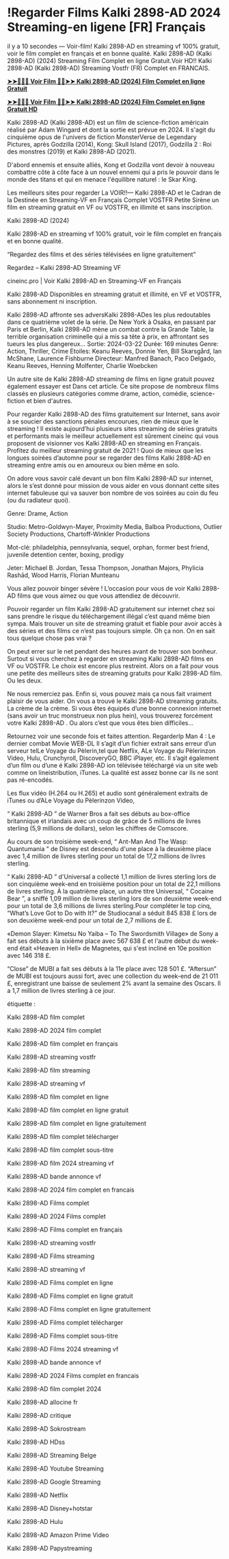 <h1>!Regarder Films Kalki 2898-AD 2024 Streaming-en ligene [FR] Français</h1>

il y a 10 secondes — Voir-film! Kalki 2898-AD en streaming vf 100% gratuit, voir le film complet en français et en bonne qualité. Kalki 2898-AD (Kalki 2898-AD) (2024) Streaming Film Complet en ligne Gratuit.Voir HD!! Kalki 2898-AD (Kalki 2898-AD) Streaming Vostfr (FR) Complet en FRANCAIS.

**[➤➤🔴✅📱 Voir Film 🔴✅➤➤ Kalki 2898-AD (2024) Film Complet en ligne Gratuit](https://t.co/2TaS8NvL0y)**

**[➤➤🔴✅📱 Voir Film 🔴✅➤➤ Kalki 2898-AD (2024) Film Complet en ligne Gratuit HD](https://t.co/2TaS8NvL0y)**

Kalki 2898-AD (Kalki 2898-AD) est un film de science-fiction américain réalisé par Adam Wingard et dont la sortie est prévue en 2024. Il s'agit du cinquième opus de l'univers de fiction MonsterVerse de Legendary Pictures, après Godzilla (2014), Kong: Skull Island (2017), Godzilla 2 : Roi des monstres (2019) et Kalki 2898-AD (2021).

D'abord ennemis et ensuite alliés, Kong et Godzilla vont devoir à nouveau combattre côte à côte face à un nouvel ennemi qui a pris le pouvoir dans le monde des titans et qui en menace l'équilibre naturel : le Skar King.

Les meilleurs sites pour regarder La VOIR!!— Kalki 2898-AD et le Cadran de la Destinée en Streaming-VF en Français Complet VOSTFR Petite Sirène un film en streaming gratuit en VF ou VOSTFR, en illimité et sans inscription.

Kalki 2898-AD (2024)

Kalki 2898-AD en streaming vf 100% gratuit, voir le film complet en français et en bonne qualité.

“Regardez des films et des séries télévisées en ligne gratuitement”

Regardez – Kalki 2898-AD Streaming VF

cineinc.pro | Voir Kalki 2898-AD en Streaming-VF en Français

Kalki 2898-AD Disponibles en streaming gratuit et illimité, en VF et VOSTFR, sans abonnement ni inscription.

Kalki 2898-AD affronte ses adversKalki 2898-ADes les plus redoutables dans ce quatrième volet de la série. De New York à Osaka, en passant par Paris et Berlin, Kalki 2898-AD mène un combat contre la Grande Table, la terrible organisation criminelle qui a mis sa tête à prix, en affrontant ses tueurs les plus dangereux... Sortie: 2024-03-22 Durée: 169 minutes Genre: Action, Thriller, Crime Etoiles: Keanu Reeves, Donnie Yen, Bill Skarsgård, Ian McShane, Laurence Fishburne Directeur: Manfred Banach, Paco Delgado, Keanu Reeves, Henning Molfenter, Charlie Woebcken

Un autre site de Kalki 2898-AD streaming de films en ligne gratuit pouvez également essayer est Dans cet article. Ce site propose de nombreux films classés en plusieurs catégories comme drame, action, comédie, science-fiction et bien d'autres.

Pour regarder Kalki 2898-AD des films gratuitement sur Internet, sans avoir à se soucier des sanctions pénales encourues, rien de mieux que le streaming ! Il existe aujourd’hui plusieurs sites streaming de séries gratuits et performants mais le meilleur actuellement est sûrement cineinc qui vous proposent de visionner vos Kalki 2898-AD en streaming en Français. Profitez du meilleur streaming gratuit de 2021 ! Quoi de mieux que les longues soirées d’automne pour se regarder des films Kalki 2898-AD en streaming entre amis ou en amoureux ou bien même en solo.

On adore vous savoir calé devant un bon film Kalki 2898-AD sur internet, alors le s’est donné pour mission de vous aider en vous donnant cette sites internet fabuleuse qui va sauver bon nombre de vos soirées au coin du feu (ou du radiateur quoi).

Genre: Drame, Action

Studio: Metro-Goldwyn-Mayer, Proximity Media, Balboa Productions, Outlier Society Productions, Chartoff-Winkler Productions

Mot-clé: philadelphia, pennsylvania, sequel, orphan, former best friend, juvenile detention center, boxing, prodigy

Jeter: Michael B. Jordan, Tessa Thompson, Jonathan Majors, Phylicia Rashād, Wood Harris, Florian Munteanu

Vous allez pouvoir binger sévère ! L’occasion pour vous de voir Kalki 2898-AD films que vous aimez ou que vous attendiez de découvrir.

Pouvoir regarder un film Kalki 2898-AD gratuitement sur internet chez soi sans prendre le risque du téléchargement illégal c’est quand même bien sympa. Mais trouver un site de streaming gratuit et fiable pour avoir accès à des séries et des films ce n’est pas toujours simple. Oh ça non. On en sait tous quelque chose pas vrai ?

On peut errer sur le net pendant des heures avant de trouver son bonheur. Surtout si vous cherchez à regarder en streaming Kalki 2898-AD films en VF ou VOSTFR. Le choix est encore plus restreint. Alors on a fait pour vous une petite des meilleurs sites de streaming gratuits pour Kalki 2898-AD film. Ou les deux.

Ne nous remerciez pas. Enfin si, vous pouvez mais ça nous fait vraiment plaisir de vous aider. On vous a trouvé le Kalki 2898-AD streaming gratuits. La crème de la crème. Si vous êtes équipés d’une bonne connexion internet (sans avoir un truc monstrueux non plus hein), vous trouverez forcément votre Kalki 2898-AD . Ou alors c’est que vous êtes bien difficiles…

Retournez voir une seconde fois et faites attention. RegarderIp Man 4 : Le dernier combat Movie WEB-DL Il s’agit d’un fichier extrait sans erreur d’un serveur telLe Voyage du Pèlerin,tel que Netflix, ALe Voyage du Pèlerinzon Video, Hulu, Crunchyroll, DiscoveryGO, BBC iPlayer, etc. Il s’agit également d’un film ou d’une é Kalki 2898-AD ion télévisée téléchargé via un site web comme on lineistribution, iTunes. La qualité est assez bonne car ils ne sont pas ré-encodés.

Les flux vidéo (H.264 ou H.265) et audio sont généralement extraits de iTunes ou d’ALe Voyage du Pèlerinzon Video,

“ Kalki 2898-AD ” de Warner Bros a fait ses débuts au box-office britannique et irlandais avec un coup de grâce de 5 millions de livres sterling (5,9 millions de dollars), selon les chiffres de Comscore.

Au cours de son troisième week-end, “ Ant-Man And The Wasp: Quantumania ” de Disney est descendu d'une place à la deuxième place avec 1,4 million de livres sterling pour un total de 17,2 millions de livres sterling.

“ Kalki 2898-AD ” d'Universal a collecté 1,1 million de livres sterling lors de son cinquième week-end en troisième position pour un total de 22,1 millions de livres sterling. À la quatrième place, un autre titre Universal, “ Cocaine Bear ”, a sniffé 1,09 million de livres sterling lors de son deuxième week-end pour un total de 3,6 millions de livres sterling.Pour compléter le top cinq, “What’s Love Got to Do with It?” de Studiocanal a séduit 845 838 £ lors de son deuxième week-end pour un total de 2,7 millions de £.

«Demon Slayer: Kimetsu No Yaiba – To The Swordsmith Village» de Sony a fait ses débuts à la sixième place avec 567 638 £ et l'autre début du week-end était «Heaven in Hell» de Magnetes, qui s'est incliné en 10e position avec 146 318 £.

“Close” de MUBI a fait ses débuts à la 11e place avec 128 501 £. “Aftersun” de MUBI est toujours aussi fort, avec une collection du week-end de 21 011 £, enregistrant une baisse de seulement 2% avant la semaine des Oscars. Il a 1,7 million de livres sterling à ce jour.

étiquette :

Kalki 2898-AD film complet

Kalki 2898-AD 2024 film complet

Kalki 2898-AD film complet en français

Kalki 2898-AD streaming vostfr

Kalki 2898-AD film streaming

Kalki 2898-AD streaming vf

Kalki 2898-AD film complet en ligne

Kalki 2898-AD film complet en ligne gratuit

Kalki 2898-AD film complet en ligne gratuitement

Kalki 2898-AD film complet télécharger

Kalki 2898-AD film complet sous-titre

Kalki 2898-AD film 2024 streaming vf

Kalki 2898-AD bande annonce vf

Kalki 2898-AD 2024 film complet en francais

Kalki 2898-AD Films complet

Kalki 2898-AD 2024 Films complet

Kalki 2898-AD Films complet en français

Kalki 2898-AD streaming vostfr

Kalki 2898-AD Films streaming

Kalki 2898-AD streaming vf

Kalki 2898-AD Films complet en ligne

Kalki 2898-AD Films complet en ligne gratuit

Kalki 2898-AD Films complet en ligne gratuitement

Kalki 2898-AD Films complet télécharger

Kalki 2898-AD Films complet sous-titre

Kalki 2898-AD Films 2024 streaming vf

Kalki 2898-AD bande annonce vf

Kalki 2898-AD 2024 Films complet en francais

Kalki 2898-AD film complet 2024

Kalki 2898-AD allocine fr

Kalki 2898-AD critique

Kalki 2898-AD Sokrostream

Kalki 2898-AD HDss

Kalki 2898-AD Streaming Belge

Kalki 2898-AD Youtube Streaming

Kalki 2898-AD Google Streaming

Kalki 2898-AD Netflix

Kalki 2898-AD Disney+hotstar

Kalki 2898-AD Hulu

Kalki 2898-AD Amazon Prime Video

Kalki 2898-AD Papystreaming
